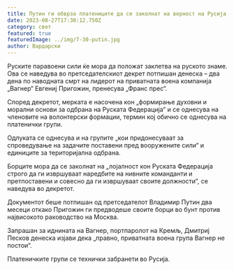 ```yaml
---
title: Путин ги обврза платениците да се заколнат на верност на Русија
date: 2023-08-27T17:30:12.750Z
category: свет
featured: true
featuredImage: ../img/7-30-putin.jpg
author: Вардарски
---
```

Руските паравоени сили ќе мора да положат заклетва на руското знаме. Ова се наведува во претседателскиот декрет потпишан денеска – два дена по наводната смрт на лидерот на приватната воена компанија „Вагнер“ Евгениј Пригожин, пренесува „Франс прес“.

Според декретот, мерката е насочена кон „формирање духовни и морални основи за одбрана на Руската Федерација“ и се однесува на членовите на волонтерски формации, термин кој обично се однесува на платенички групи.

Одлуката се однесува и на групите „кои придонесуваат за спроведување на задачите поставени пред вооружените сили“ и единиците за територијална одбрана.

Борците мора да се заколнат на „лојалност кон Руската Федерација строго да ги извршуваат наредбите на нивните команданти и претпоставени и совесно да ги извршуваат своите должности“, се наведува во декретот.

Документот беше потпишан од претседателот Владимир Путин два месеци откако Пригожин ги предводеше своите борци во бунт против највисокото раководство на Москва.

Запрашан за иднината на Вагнер, портпаролот на Кремљ, Дмитриј Песков денеска изјави дека „правно, приватната воена група Вагнер не постои“.

Платеничките групи се технички забранети во Русија.